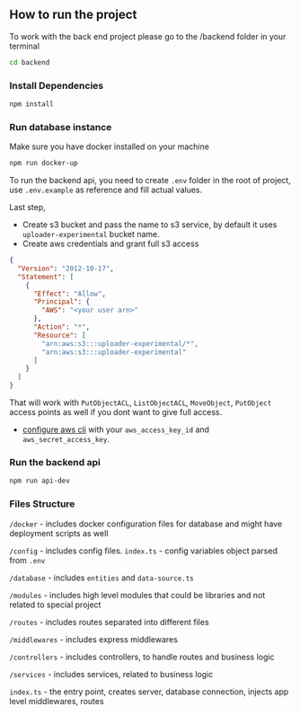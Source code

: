 ## How to run the project

To work with the back end project please go to the /backend folder in your terminal

```bash
cd backend
```

### Install Dependencies

```bash
npm install
```

### Run database instance

Make sure you have docker installed on your machine

```bash
npm run docker-up
```

To run the backend api, you need to create `.env` folder in the root of project, use `.env.example` as reference and fill actual values.

Last step,

- Create s3 bucket and pass the name to s3 service, by default it uses `uploader-experimental` bucket name.
- Create aws credentials and grant full s3 access
```json
{
  "Version": "2012-10-17",
  "Statement": [
    {
      "Effect": "Allow",
      "Principal": {
        "AWS": "<your user arn>"
      },
      "Action": "*",
      "Resource": [
        "arn:aws:s3:::uploader-experimental/*",
        "arn:aws:s3:::uploader-experimental"
      ]
    }
  ]
}
```

That will work with `PutObjectACL`, `ListObjectACL`, `MoveObject`, `PutObject` access points as well if you dont want to give full access.

- [configure aws cli](https://docs.aws.amazon.com/cli/latest/reference/configure/) with your `aws_access_key_id` and `aws_secret_access_key`.



### Run the backend api

```bash
npm run api-dev
```

### Files Structure

`/docker` - includes docker configuration files for database and might have deployment scripts as well

`/config` - includes config files. `index.ts` - config variables object parsed from `.env`

`/database` - includes `entities` and `data-source.ts`

`/modules` - includes high level modules that could be libraries and not related to special project

`/routes` - includes routes separated into different files

`/middlewares` - includes express middlewares

`/controllers` - includes controllers, to handle routes and business logic

`/services` - includes services, related to business logic


`index.ts` - the entry point, creates server, database connection, injects app level middlewares, routes
